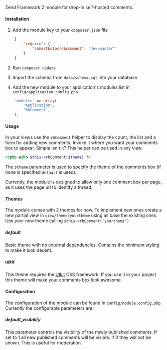 Zend Framework 2 module for drop-in self-hosted comments.

#### Installation

1. Add the module key to your `composer.json` file
```json
    {
        "require": {
            "robertboloc/rbcomment": "dev-master"
        }
    }
```

2. Run `composer update`

3. Import the schema from `data/schema.sql` into your database.

4. Add the new module to your application's modules list in `config/application.config.php`
```php
    'modules' => array(
        'Application',
        'RbComment',
    ),
```

#### Usage

In your views use the `rbComment` helper to display the count, the list and a form for adding new comments. Invoke it
where you want your comments box to appear. Simple isn't it? This helper can be used in any view.

```php
<?php echo $this->rbComment($theme) ?>
```
The `$theme` parameter is used to specify the theme of the comments box (if none is specified `default` is used).

Currently, the module is designed to allow only one comment box per page, as it uses
the page uri to identify a thread.

#### Themes

The module comes with 2 themes for now. To implement new ones create a new partial view in `view/theme/yourtheme` using
as base the existing ones.
Use your new theme calling `$this->rbComment('yourtheme')`

##### default
Basic theme with no external dependencies. Contains the minimum styling to make it look decent.

##### uikit
This theme requires the [UIkit](http://www.getuikit.com/) CSS framework. If you use it in your project this theme
will make your comments box look awesome.

#### Configuration
The configuration of the module can be found in `config/module.config.php`. Currently the configurable parameters are:

##### default_visibility
This parameter controls the visibility of the newly published comments. If set to 1 all new published comments will be
visible. If 0 they will not be shown. This is useful for moderation.
